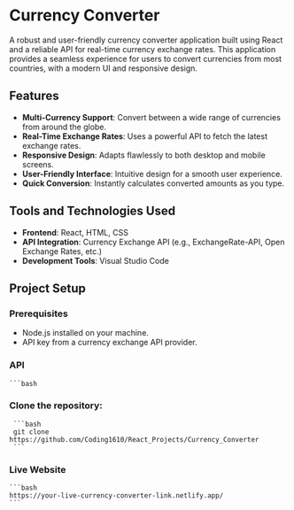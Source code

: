 # Currency Converter

A robust and user-friendly currency converter application built using React and a reliable API for real-time currency exchange rates. This application provides a seamless experience for users to convert currencies from most countries, with a modern UI and responsive design.

## Features

- **Multi-Currency Support**: Convert between a wide range of currencies from around the globe.
- **Real-Time Exchange Rates**: Uses a powerful API to fetch the latest exchange rates.
- **Responsive Design**: Adapts flawlessly to both desktop and mobile screens.
- **User-Friendly Interface**: Intuitive design for a smooth user experience.
- **Quick Conversion**: Instantly calculates converted amounts as you type.

## Tools and Technologies Used
- **Frontend**: React, HTML, CSS
- **API Integration**: Currency Exchange API (e.g., ExchangeRate-API, Open Exchange Rates, etc.)
- **Development Tools**: Visual Studio Code

## Project Setup

### Prerequisites
- Node.js installed on your machine.
- API key from a currency exchange API provider.

### API
    ```bash
  
### Clone the repository:
     ```bash
     git clone https://github.com/Coding1610/React_Projects/Currency_Converter
     ```
### Live Website
    ```bash
    https://your-live-currency-converter-link.netlify.app/
    ```

